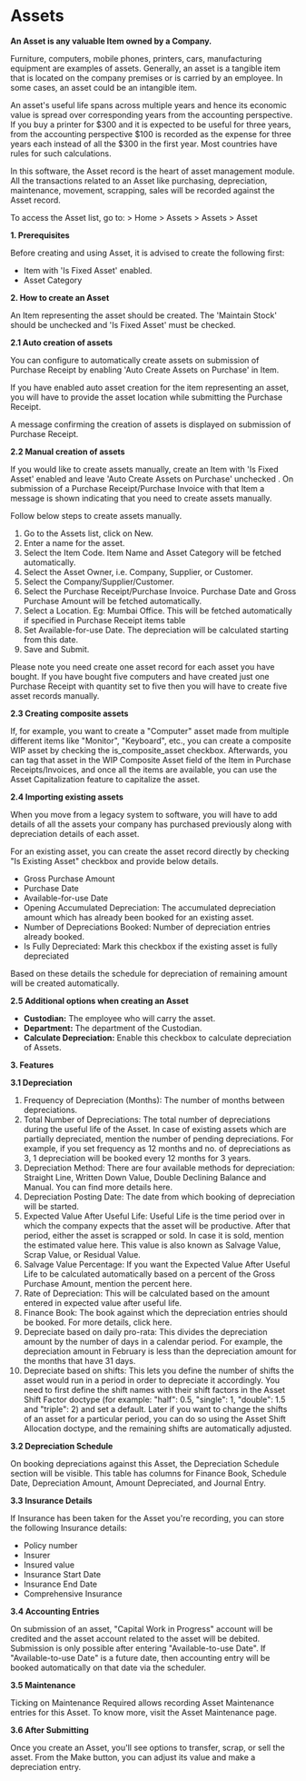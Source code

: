 # Assets 

**An Asset is any valuable Item owned by a Company.**

Furniture, computers, mobile phones, printers, cars, manufacturing equipment are examples of assets. Generally, an asset is a tangible item that is located on the company premises or is carried by an employee. In some cases, an asset could be an intangible item.

An asset's useful life spans across multiple years and hence its economic value is spread over corresponding years from the accounting perspective. If you buy a printer for $300 and it is expected to be useful for three years, from the accounting perspective $100 is recorded as the expense for three years each instead of all the $300 in the first year. Most countries have rules for such calculations.

In this software, the Asset record is the heart of asset management module. All the transactions related to an Asset like purchasing, depreciation, maintenance, movement, scrapping, sales will be recorded against the Asset record.

To access the Asset list, go to: > Home > Assets > Assets > Asset

**1. Prerequisites** 

Before creating and using Asset, it is advised to create the following first:

* Item with 'Is Fixed Asset' enabled.
* Asset Category

**2. How to create an Asset**

An Item representing the asset should be created. The 'Maintain Stock' should be unchecked and 'Is Fixed Asset' must be checked.

**2.1 Auto creation of assets**

You can configure to automatically create assets on submission of Purchase Receipt by enabling 'Auto Create Assets on Purchase' in Item.

If you have enabled auto asset creation for the item representing an asset, you will have to provide the asset location while submitting the Purchase Receipt.

A message confirming the creation of assets is displayed on submission of Purchase Receipt.

**2.2 Manual creation of assets**

If you would like to create assets manually, create an Item with 'Is Fixed Asset' enabled and leave 'Auto Create Assets on Purchase' unchecked . On submission of a Purchase Receipt/Purchase Invoice with that Item a message is shown indicating that you need to create assets manually.

Follow below steps to create assets manually.

1. Go to the Assets list, click on New.
2. Enter a name for the asset.
3. Select the Item Code. Item Name and Asset Category will be fetched automatically.
4. Select the Asset Owner, i.e. Company, Supplier, or Customer.
5. Select the Company/Supplier/Customer.
6. Select the Purchase Receipt/Purchase Invoice. Purchase Date and Gross Purchase Amount will be fetched automatically.
7. Select a Location. Eg: Mumbai Office. This will be fetched automatically if specified in Purchase Receipt items table
8. Set Available-for-use Date. The depreciation will be calculated starting from this date.
9. Save and Submit.

Please note you need create one asset record for each asset you have bought. If you have bought five computers and have created just one Purchase Receipt with quantity set to five then you will have to create five asset records manually.

**2.3 Creating composite assets**

If, for example, you want to create a "Computer" asset made from multiple different items like "Monitor", "Keyboard", etc., you can create a composite WIP asset by checking the is_composite_asset checkbox. Afterwards, you can tag that asset in the WIP Composite Asset field of the Item in Purchase Receipts/Invoices, and once all the items are available, you can use the Asset Capitalization feature to capitalize the asset.



**2.4 Importing existing assets**

When you move from a legacy system to software, you will have to add details of all the assets your company has purchased previously along with depreciation details of each asset.

For an existing asset, you can create the asset record directly by checking "Is Existing Asset" checkbox and provide below details.

* Gross Purchase Amount
* Purchase Date
* Available-for-use Date
* Opening Accumulated Depreciation: The accumulated depreciation amount which has already been booked for an existing asset.
* Number of Depreciations Booked: Number of depreciation entries already booked.
* Is Fully Depreciated: Mark this checkbox if the existing asset is fully depreciated

Based on these details the schedule for depreciation of remaining amount will be created automatically.

**2.5 Additional options when creating an Asset**

* **Custodian:** The employee who will carry the asset.
* **Department:** The department of the Custodian.
* **Calculate Depreciation:** Enable this checkbox to calculate depreciation of Assets.

**3. Features**

**3.1 Depreciation**

1. Frequency of Depreciation (Months): The number of months between depreciations.
2. Total Number of Depreciations: The total number of depreciations during the useful life of the Asset. In case of existing assets which are partially depreciated, mention the number of pending depreciations. For example, if you set frequency as 12 months and no. of depreciations as 3, 1 depreciation will be booked every 12 months for 3 years.
3. Depreciation Method: There are four available methods for depreciation: Straight Line, Written Down Value, Double Declining Balance and Manual. You can find more details here.
4. Depreciation Posting Date: The date from which booking of depreciation will be started.
5. Expected Value After Useful Life: Useful Life is the time period over in which the company expects that the asset will be productive. After that period, either the asset is scrapped or sold. In case it is sold, mention the estimated value here. This value is also known as Salvage Value, Scrap Value, or Residual Value.
6. Salvage Value Percentage: If you want the Expected Value After Useful Life to be calculated automatically based on a percent of the Gross Purchase Amount, mention the percent here.
7. Rate of Depreciation: This will be calculated based on the amount entered in expected value after useful life.
8. Finance Book: The book against which the depreciation entries should be booked. For more details, click here.
9. Depreciate based on daily pro-rata: This divides the depreciation amount by the number of days in a calendar period. For example, the depreciation amount in February is less than the depreciation amount for the months that have 31 days.
10. Depreciate based on shifts: This lets you define the number of shifts the asset would run in a period in order to depreciate it accordingly. You need to first define the shift names with their shift factors in the Asset Shift Factor doctype (for example: "half": 0.5, "single": 1, "double": 1.5 and "triple": 2) and set a default. Later if you want to change the shifts of an asset for a particular period, you can do so using the Asset Shift Allocation doctype, and the remaining shifts are automatically adjusted.

**3.2 Depreciation Schedule**

On booking depreciations against this Asset, the Depreciation Schedule section will be visible. This table has columns for Finance Book, Schedule Date, Depreciation Amount, Amount Depreciated, and Journal Entry.

**3.3 Insurance Details**

If Insurance has been taken for the Asset you're recording, you can store the following Insurance details:

* Policy number
* Insurer
* Insured value
* Insurance Start Date
* Insurance End Date
* Comprehensive Insurance

**3.4 Accounting Entries**

On submission of an asset, "Capital Work in Progress" account will be credited and the asset account related to the asset will be debited. Submission is only possible after entering "Available-to-use Date". If "Available-to-use Date" is a future date, then accounting entry will be booked automatically on that date via the scheduler.

**3.5 Maintenance**

Ticking on Maintenance Required allows recording Asset Maintenance entries for this Asset. To know more, visit the Asset Maintenance page.

**3.6 After Submitting**

Once you create an Asset, you'll see options to transfer, scrap, or sell the asset. From the Make button, you can adjust its value and make a depreciation entry.
